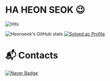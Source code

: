 # HA HEON SEOK 😉

![Hits](https://hits.seeyoufarm.com/api/count/incr/badge.svg?url=https%3A%2F%2Fgithub.com%2Fkim-soohyeon&count_bg=%23FFDAC7&title_bg=%23FFADAD&icon=&icon_color=%23E7E7E7&title=hits&edge_flat=false)

![Heonseok's GitHub stats](https://github-readme-stats.vercel.app/api?username=rickyhi99&show_icons=true&theme=radical)
[![Solved.ac Profile](http://mazassumnida.wtf/api/v2/generate_badge?boj=rickyhi)](https://solved.ac/rickyhi/)

 
# :mailbox_with_mail: Contacts
[![Naver Badge](https://img.shields.io/badge/Naver-03C75A?style=flat-square&logo=Naver&logoColor=white&link=mailto:rickyhi99@naver.com)](mailto:rickyhi99@naver.com)

